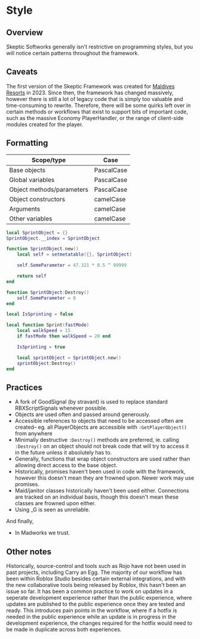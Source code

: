 # Style

## Overview

Skeptic Softworks generally isn't restrictive on programming styles, but you will notice certain patterns throughout the framework.

## Caveats

The first version of the Skeptic Framework was created for [Maldives Resorts](https://www.roblox.com/games/13861145060/Maldives-Resorts) in 2023. Since then, the framework has changed massively, however there is still a lot of legacy code that is simply too valuable and time-consuming to rewrite. Therefore, there will be some quirks left over in certain methods or workflows that exist to support bits of important code, such as the massive Economy PlayerHandler, or the range of client-side modules created for the player.

## Formatting

| Scope/type                | Case       |
|---------------------------|------------|
| Base objects              | PascalCase |
| Global variables          | PascalCase |
| Object methods/parameters | PascalCase |
| Object constructors       | camelCase  |
| Arguments                 | camelCase  |
| Other variables           | camelCase  |

```lua title="Example (definitely non-functional)"
local SprintObject = {}
SprintObject.__index = SprintObject

function SprintObject.new()
    local self = setmetatable({}, SprintObject)

    self.SomeParameter = 47.321 * 0.5 ^ 99999

    return self
end

function SprintObject:Destroy()
    self.SomeParameter = 0
end

local IsSprinting = false

local function Sprint(fastMode)
    local walkSpeed = 15
    if fastMode then walkSpeed = 20 end

    IsSprinting = true

    local sprintObject = SprintObject.new()
    sprintObject:Destroy() 
end
```

## Practices

* A fork of GoodSignal (by stravant) is used to replace standard RBXScriptSignals whenever possible.
* Objects are used often and passed around generously.
* Accessible references to objects that need to be accessed often are created– eg. all PlayerObjects are accessible with `:GetPlayerObject()` from anywhere
* Minimally destructive `:Destroy()` methods are preferred, ie. calling `:Destroy()` on an object should not break code that will try to access it in the future unless it absolutely has to.
* Generally, functions that wrap object constructors are used rather than allowing direct access to the base object.
* Historically, promises haven't been used in code with the framework, however this doesn't mean they are frowned upon. Newer work may use promises.
* Maid/janitor classes historically haven't been used either. Connections are tracked on an individual basis, though this doesn't mean these classes are frowned upon either.
* Using _G is seen as unreliable.


And finally,

* In Madworks we trust. 

## Other notes

Historically, source-control and tools such as Rojo have not been used in past projects, including Carry an Egg. The majority of our workflow has been within Roblox Studio besides certain external integrations, and with the new collaborative tools being released by Roblox, this hasn't been an issue so far. It has been a common practice to work on updates in a seperate development experience rather than the public experience, where updates are published to the public experience once they are tested and ready. This introduces pain points in the workflow, where if a hotfix is needed in the public experience while an update is in progress in the development experience, the changes required for the hotfix would need to be made in duplicate across both experiences.
